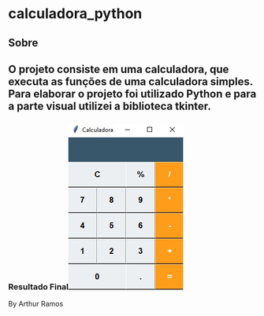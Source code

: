 # calculadora_python

## Sobre

## O projeto consiste em uma calculadora, que executa as funções de uma calculadora simples. Para elaborar o projeto foi utilizado Python e para a parte visual utilizei a biblioteca tkinter.

### Resultado Final![Resultado-final](https://github.com/arthuramos/calculadora_python/blob/main/Resultado%20final.jpeg?raw=true)




By Arthur Ramos
